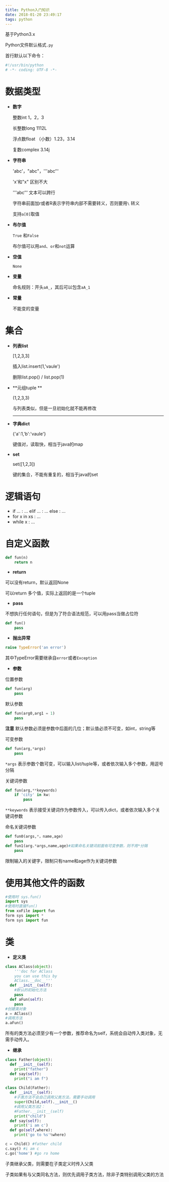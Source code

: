 ```yaml
---
title: Python入门知识
date: 2018-01-20 23:49:17
tags: python
---
```


基于Python3.x

Python文件默认格式`.py`

首行默认以下命令：

```python
#!/usr/bin/python
# -*- coding: UTF-8 -*-
```



# 数据类型

* **数字**

  整数int  1，2，3

  长整数long  1112L

  浮点数float （小数）1.23，3.14

  复数complex  3.14j

* **字符串**

   'abc'，"abc"，'''abc‘’‘

  'x'和"x" 区别不大

  '''abc‘’‘ 文本可以跨行

  字符串前面加r或者R表示字符串内部不需要转义，否则要用`\` 转义

  支持`a[0]`取值

* **布尔值**

   `True` 和`False`

  布尔值可以用`and`、`or`和`not`运算

* **空值**

   `None`

* **变量** 

  命名规则：开头`aA_`，其后可以包含`aA_1`

* **常量**

   不能变的变量

# 集合

* **列表list**

   [1,2,3,3]

  插入list.insert(1,'vaule')

  删除list.pop() / list.pop(1)

* **元组tuple **

  (1,2,3,3)

  与列表类似，但是一旦初始化就不能再修改

  ------

* **字典dict**

   {'a':1,'b':'vaule'}

  键值对，读取快，相当于java的map

* **set**

   set([1,2,3])

  键的集合，不能有重复的，相当于java的set

# 逻辑语句

* if ... : ... elif ... : ... else : ...
* for x in xs : ...
* while x : ...

# 自定义函数

```python
def fun(n)
	return n

```

* **return**

可以没有return，默认返回None

可以return 多个值，实际上返回的是一个tuple

* **pass**

 不想执行任何语句，但是为了符合语法规范，可以用pass当做占位符

```python
def fun()
	pass

```

* **抛出异常** 

```python
raise TypeError('an error')
```

其中TypeError需要继承自`error`或者`Exception`

* **参数**

位置参数

```python
def fun(arg)
	pass
```

默认参数

```python
def fun(arg0,arg1 = 1)
	pass
```

**注意** 默认参数必须是参数中后面的几位；默认值必须不可变，如int，string等

可变参数

```python
def fun(arg,*args)
	pass
```

`*args` 表示参数个数可变，可以输入list/tuple等，或者依次输入多个参数，用逗号分隔

关键词参数

```python
def fun(arg,**keywords)
	if 'city' in kw:
		pass
```

`**keywords` 表示接受关键词作为参数传入，可以传入dict，或者依次输入多个关键词参数

命名关键词参数

```python
def fun0(args,*，name,age)
	pass
def fun1(arg.*args,name,age)#如果命名关键词前面有可变参数，则不用*分隔
	pass
```

限制输入的关键字，限制只有name和age作为关键词参数

# 使用其他文件的函数

```python
#使用时 sys.fun()
import sys
#使用时直接fun()
from xxFile import fun
form sys import *
form sys import fun
```

# 类

* **定义类**

```python
class AClass(object):
	'''doc for AClass
	you can use this by
	AClass.__doc__'''
  def __init__(self):
  	#默认的初始化方法
  	pass
  def aFun(self):
  	pass
#创建类对象
a = AClass()
#调用方法
a.aFun()
```

所有的类方法必须至少有一个参数，推荐命名为self，系统会自动传入类对象，无需手动传入。

* **继承**

```python
class Father(object):
  def __init__(self):
    print("father")
  def say(self):
    print("i am f")
    
class Child(Father):
  def __init__(self):
    #子类方法不会自己调用父类方法，需要手动调用
    super(Child,self).__init__()
    #调用父类方法2：
    #Father.__init__(self)
    print("child")
  def say(self):
    print('i am c')
  def go(self,where):
    print('go to %s'%where)

c = Child() #father child
c.say() #i am c
c.go('home') #go ro home
```

子类继承父类，则需要在子类定义时传入父类

子类如果有与父类同名方法，则优先调用子类方法，除非子类特别调用父类的方法